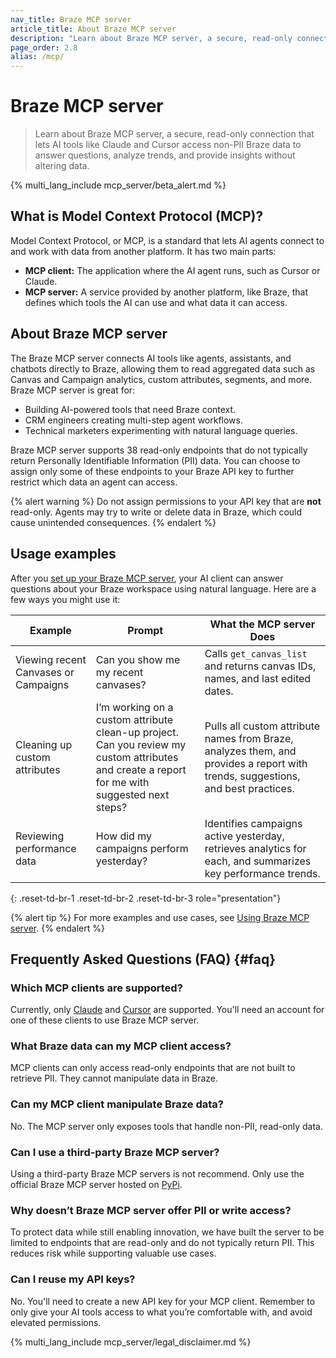 ```yaml
---
nav_title: Braze MCP server
article_title: About Braze MCP server
description: "Learn about Braze MCP server, a secure, read-only connection that lets AI tools like Claude and Cursor access non-PII Braze data to answer questions, analyze trends, and provide insights without altering data."
page_order: 2.8
alias: /mcp/
---
```


# Braze MCP server

> Learn about Braze MCP server, a secure, read-only connection that lets AI tools like Claude and Cursor access non-PII Braze data to answer questions, analyze trends, and provide insights without altering data.

{% multi_lang_include mcp_server/beta_alert.md %}

## What is Model Context Protocol (MCP)?

​​Model Context Protocol, or MCP, is a standard that lets AI agents connect to and work with data from another platform. It has two main parts:

- **MCP client:** The application where the AI agent runs, such as Cursor or Claude.
- **MCP server:** A service provided by another platform, like Braze, that defines which tools the AI can use and what data it can access.

## About Braze MCP server

The Braze MCP server connects AI tools like agents, assistants, and chatbots directly to Braze, allowing them to read aggregated data such as Canvas and Campaign analytics, custom attributes, segments, and more. Braze MCP server is great for:

- Building AI-powered tools that need Braze context.
- CRM engineers creating multi-step agent workflows.
- Technical marketers experimenting with natural language queries.

Braze MCP server supports 38 read-only endpoints that do not typically return Personally Identifiable Information (PII) data. You can choose to assign only some of these endpoints to your Braze API key to further restrict which data an agent can access.

{% alert warning %}
Do not assign permissions to your API key that are **not** read-only. Agents may try to write or delete data in Braze, which could cause unintended consequences.
{% endalert %}

## Usage examples

After you [set up your Braze MCP server]({{site.baseurl}}/developer_guide/mcp_server/setup/), your AI client can answer questions about your Braze workspace using natural language. Here are a few ways you might use it:

| Example | Prompt | What the MCP server Does |
|---------|--------|--------------------------|
| Viewing recent Canvases or Campaigns | Can you show me my recent canvases? | Calls `get_canvas_list` and returns canvas IDs, names, and last edited dates. |
| Cleaning up custom attributes | I’m working on a custom attribute clean-up project. Can you review my custom attributes and create a report for me with suggested next steps? | Pulls all custom attribute names from Braze, analyzes them, and provides a report with trends, suggestions, and best practices. |
| Reviewing performance data | How did my campaigns perform yesterday? | Identifies campaigns active yesterday, retrieves analytics for each, and summarizes key performance trends. |
{: .reset-td-br-1 .reset-td-br-2 .reset-td-br-3 role="presentation"}

{% alert tip %}
For more examples and use cases, see [Using Braze MCP server]({{site.baseurl}}/developer_guide/mcp_server/usage/).
{% endalert %}

## Frequently Asked Questions (FAQ) {#faq}

### Which MCP clients are supported?

Currently, only [Claude](https://claude.ai/) and [Cursor](https://cursor.com/) are supported. You'll need an account for one of these clients to use Braze MCP server.

### What Braze data can my MCP client access?

MCP clients can only access read-only endpoints that are not built to retrieve PII. They cannot manipulate data in Braze.

### Can my MCP client manipulate Braze data?

No. The MCP server only exposes tools that handle non-PII, read-only data.

### Can I use a third-party Braze MCP server?

Using a third-party Braze MCP servers is not recommend. Only use the official Braze MCP server hosted on [PyPi](https://pypi.org/project/braze-mcp-server/).

### Why doesn’t Braze MCP server offer PII or write access?

To protect data while still enabling innovation, we have built the server to be limited to endpoints that are read-only and do not typically return PII. This reduces risk while supporting valuable use cases.

### Can I reuse my API keys?

No. You'll need to create a new API key for your MCP client. Remember to only give your AI tools access to what you’re comfortable with, and avoid elevated permissions.

{% multi_lang_include mcp_server/legal_disclaimer.md %}
